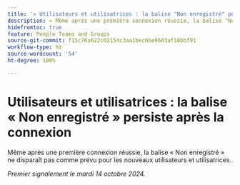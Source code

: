 ```yaml
---
title: '« Utilisateurs et utilisatrices : la balise "Non enregistré" persiste après la connexion »'
description: « Même après une première connexion réussie, la balise "Non enregistré" ne disparaît pas comme prévu pour les nouveaux utilisateurs et utilisatrices. »
hidefromtoc: true
feature: People Teams and Groups
source-git-commit: f15c76a622c02154c3aa1bec6be9603af18bbf91
workflow-type: ht
source-wordcount: '54'
ht-degree: 100%

---
```


# Utilisateurs et utilisatrices : la balise « Non enregistré » persiste après la connexion

Même après une première connexion réussie, la balise « Non enregistré » ne disparaît pas comme prévu pour les nouveaux utilisateurs et utilisatrices.

_Premier signalement le mardi 14 octobre 2024._
